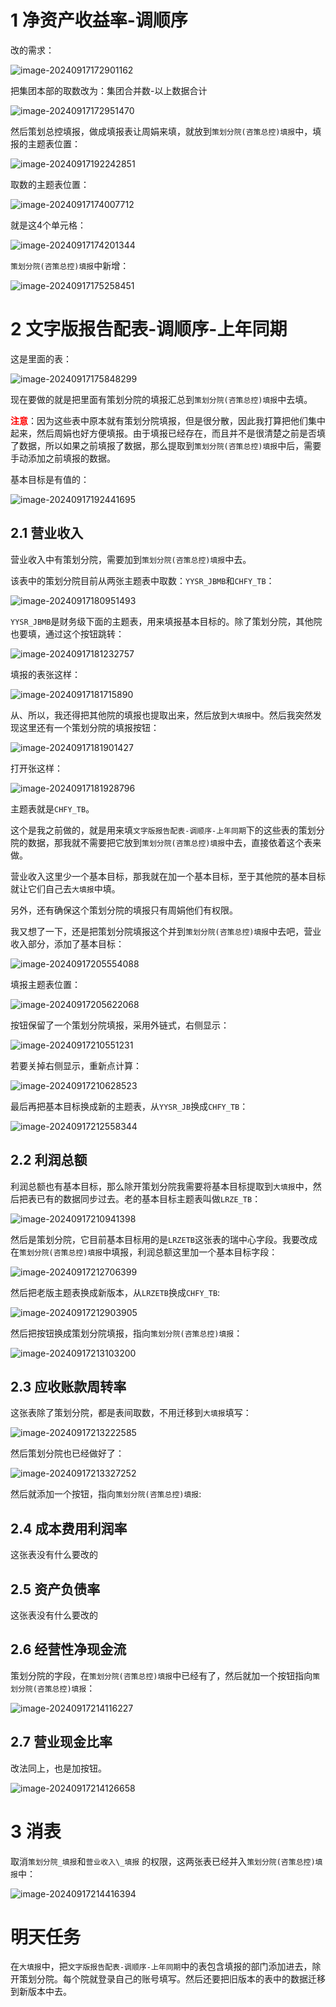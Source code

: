 # 1 净资产收益率-调顺序

改的需求：

![image-20240917172901162](assets/image-20240917172901162.png)

把集团本部的取数改为：集团合并数-以上数据合计

![image-20240917172951470](assets/image-20240917172951470.png)

然后策划总控填报，做成填报表让周娟来填，就放到`策划分院(咨策总控)填报`中，填报的主题表位置：

![image-20240917192242851](assets/image-20240917192242851.png)

取数的主题表位置：

![image-20240917174007712](assets/image-20240917174007712.png)

就是这4个单元格：

![image-20240917174201344](assets/image-20240917174201344.png)

`策划分院(咨策总控)填报`中新增：

![image-20240917175258451](assets/image-20240917175258451.png)



# 2 文字版报告配表-调顺序-上年同期

这是里面的表：

![image-20240917175848299](assets/image-20240917175848299.png)

现在要做的就是把里面有策划分院的填报汇总到`策划分院(咨策总控)填报`中去填。

<font color=red>**注意**</font>：因为这些表中原本就有策划分院填报，但是很分散，因此我打算把他们集中起来，然后周娟也好方便填报。由于填报已经存在，而且并不是很清楚之前是否填了数据，所以如果之前填报了数据，那么提取到`策划分院(咨策总控)填报`中后，需要手动添加之前填报的数据。

基本目标是有值的：

![image-20240917192441695](assets/image-20240917192441695.png)

## 2.1 营业收入

营业收入中有策划分院，需要加到`策划分院(咨策总控)填报`中去。

该表中的策划分院目前从两张主题表中取数：`YYSR_JBMB`和`CHFY_TB`：

![image-20240917180951493](assets/image-20240917180951493.png)

`YYSR_JBMB`是财务级下面的主题表，用来填报基本目标的。除了策划分院，其他院也要填，通过这个按钮跳转：

![image-20240917181232757](assets/image-20240917181232757.png)

填报的表张这样：

![image-20240917181715890](assets/image-20240917181715890.png)

从、所以，我还得把其他院的填报也提取出来，然后放到`大填报`中。然后我突然发现这里还有一个策划分院的填报按钮：

![image-20240917181901427](assets/image-20240917181901427.png)

打开张这样：

![image-20240917181928796](assets/image-20240917181928796.png)

主题表就是`CHFY_TB`。

这个是我之前做的，就是用来填`文字版报告配表-调顺序-上年同期`下的这些表的策划分院的数据，那我就不需要把它放到`策划分院(咨策总控)填报`中去，直接依着这个表来做。

营业收入这里少一个基本目标，那我就在加一个基本目标，至于其他院的基本目标就让它们自己去`大填报`中填。

另外，还有确保这个策划分院的填报只有周娟他们有权限。

我又想了一下，还是把策划分院填报这个并到`策划分院(咨策总控)填报`中去吧，营业收入部分，添加了基本目标：

![image-20240917205554088](assets/image-20240917205554088.png)



填报主题表位置：

![image-20240917205622068](assets/image-20240917205622068.png)

按钮保留了一个策划分院填报，采用外链式，右侧显示：

![image-20240917210551231](assets/image-20240917210551231.png)

若要关掉右侧显示，重新点计算：

![image-20240917210628523](assets/image-20240917210628523.png)

最后再把基本目标换成新的主题表，从`YYSR_JB`换成`CHFY_TB`：

![image-20240917212558344](assets/image-20240917212558344.png)

## 2.2 利润总额

利润总额也有基本目标，那么除开策划分院我需要将基本目标提取到`大填报`中，然后把表已有的数据同步过去。老的基本目标主题表叫做`LRZE_TB`：

![image-20240917210941398](assets/image-20240917210941398.png)

然后是策划分院，它目前基本目标用的是`LRZETB`这张表的瑞中心字段。我要改成在`策划分院(咨策总控)填报`中填报，利润总额这里加一个基本目标字段：

![image-20240917212706399](assets/image-20240917212706399.png)

然后把老版主题表换成新版本，从`LRZETB`换成`CHFY_TB`:

![image-20240917212903905](assets/image-20240917212903905.png)

然后把按钮换成策划分院填报，指向`策划分院(咨策总控)填报`：

![image-20240917213103200](assets/image-20240917213103200.png)

## 2.3 应收账款周转率

这张表除了策划分院，都是表间取数，不用迁移到`大填报`填写：

![image-20240917213222585](assets/image-20240917213222585.png)

然后策划分院也已经做好了：

![image-20240917213327252](assets/image-20240917213327252.png)

然后就添加一个按钮，指向`策划分院(咨策总控)填报`:

## 2.4 成本费用利润率

这张表没有什么要改的

## 2.5 资产负债率

这张表没有什么要改的

## 2.6 经营性净现金流

策划分院的字段，在`策划分院(咨策总控)填报`中已经有了，然后就加一个按钮指向`策划分院(咨策总控)填报`：

![image-20240917214116227](assets/image-20240917214116227.png)

## 2.7 营业现金比率

改法同上，也是加按钮。

![image-20240917214126658](assets/image-20240917214126658.png)



# 3 消表

取消`策划分院_填报`和`营业收入\_填报` 的权限，这两张表已经并入`策划分院(咨策总控)填报`中：

![image-20240917214416394](assets/image-20240917214416394.png)



# 明天任务

在`大填报`中，把`文字版报告配表-调顺序-上年同期`中的表包含填报的部门添加进去，除开策划分院。每个院就登录自己的账号填写。然后还要把旧版本的表中的数据迁移到新版本中去。



